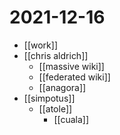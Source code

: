 # 2021-12-16

- [[work]]
- [[chris aldrich]]
  - [[massive wiki]]
  - [[federated wiki]]
  - [[anagora]]
- [[simpotus]]
  - [[atole]]
    - [[cuala]]